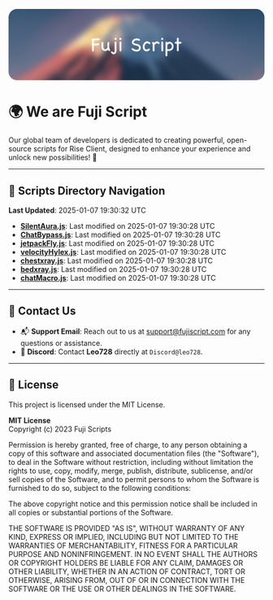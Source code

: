 ![Banner](.github/b.webp)

# 🌍 **We are Fuji Script**

Our global team of developers is dedicated to creating powerful, open-source scripts for Rise Client, designed to enhance your experience and unlock new possibilities! 🌟

---
<!-- SCRIPTS_NAVIGATION_START -->
## 📂 **Scripts Directory Navigation**

**Last Updated**: 2025-01-07 19:30:32 UTC

- **[SilentAura.js](scripts/SilentAura.js)**: Last modified on 2025-01-07 19:30:28 UTC
- **[ChatBypass.js](scripts/ChatBypass.js)**: Last modified on 2025-01-07 19:30:28 UTC
- **[jetpackFly.js](scripts/jetpackFly.js)**: Last modified on 2025-01-07 19:30:28 UTC
- **[velocityHylex.js](scripts/velocityHylex.js)**: Last modified on 2025-01-07 19:30:28 UTC
- **[chestxray.js](scripts/chestxray.js)**: Last modified on 2025-01-07 19:30:28 UTC
- **[bedxray.js](scripts/bedxray.js)**: Last modified on 2025-01-07 19:30:28 UTC
- **[chatMacro.js](scripts/chatMacro.js)**: Last modified on 2025-01-07 19:30:28 UTC

<!-- SCRIPTS_NAVIGATION_END -->

---

## 💬 **Contact Us**  
- 📬 **Support Email**: Reach out to us at [support@fujiscript.com](mailto:support@fujiscript.com) for any questions or assistance.  
- 💬 **Discord**: Contact **Leo728** directly at `Discord@leo728`.

---

## 📜 **License**

This project is licensed under the MIT License.  

**MIT License**  
Copyright (c) 2023 Fuji Scripts  

Permission is hereby granted, free of charge, to any person obtaining a copy of this software and associated documentation files (the "Software"), to deal in the Software without restriction, including without limitation the rights to use, copy, modify, merge, publish, distribute, sublicense, and/or sell copies of the Software, and to permit persons to whom the Software is furnished to do so, subject to the following conditions:  

The above copyright notice and this permission notice shall be included in all copies or substantial portions of the Software.  

THE SOFTWARE IS PROVIDED "AS IS", WITHOUT WARRANTY OF ANY KIND, EXPRESS OR IMPLIED, INCLUDING BUT NOT LIMITED TO THE WARRANTIES OF MERCHANTABILITY, FITNESS FOR A PARTICULAR PURPOSE AND NONINFRINGEMENT. IN NO EVENT SHALL THE AUTHORS OR COPYRIGHT HOLDERS BE LIABLE FOR ANY CLAIM, DAMAGES OR OTHER LIABILITY, WHETHER IN AN ACTION OF CONTRACT, TORT OR OTHERWISE, ARISING FROM, OUT OF OR IN CONNECTION WITH THE SOFTWARE OR THE USE OR OTHER DEALINGS IN THE SOFTWARE.  
